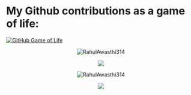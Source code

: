 # My Github contributions as a game of life:
[![GitHub Game of Life](https://github4life.herokuapp.com/RahulAwasthi314.gif?z=6)](https://github4life.herokuapp.com/RahulAwasthi314)
<p align="center">
<img src="https://github-readme-stats.vercel.app/api?username=RahulAwasthi314&show_icons=true&theme=dark" alt="RahulAwasthi314" />
</p>
<p align="center">
<img src="https://github-readme-streak-stats.herokuapp.com/?user=rahulawasthi314&theme=dark"  />
</p>
<p align="center">
<img src="https://github-readme-stats.vercel.app/api/top-langs/?username=RahulAwasthi314&theme=dark&layout=compact" alt="RahulAwasthi314" />
</p>
<p align="center">
<img src="https://activity-graph.herokuapp.com/graph?username=rahulawasthi314&theme=dracula">
</p>
